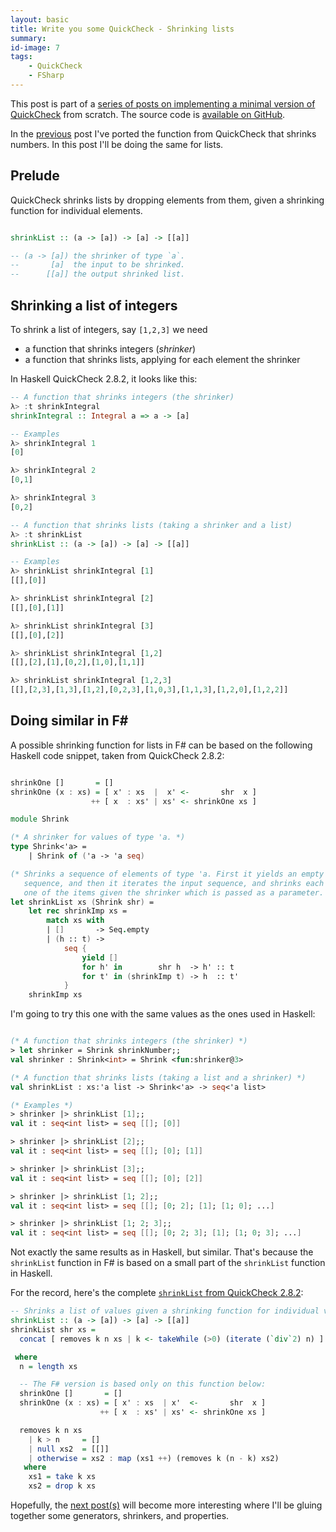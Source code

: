```yaml
---
layout: basic
title: Write you some QuickCheck - Shrinking lists
summary:
id-image: 7
tags:
    - QuickCheck
    - FSharp
---
```


This post is part of a [series of posts on implementing a minimal version of QuickCheck](/2016/02/08/write-you-some-quickcheck/) from scratch. The source code is [available on GitHub](https://gist.github.com/moodmosaic/65c576732722b3b7a200).

In the [previous](/2016/03/17/write-you-some-quickcheck-shrinking-numbers) post I've ported the function from QuickCheck that shrinks numbers. In this post I'll be doing the same for lists.

## Prelude

QuickCheck shrinks lists by dropping elements from them, given a shrinking function for individual elements.

``` haskell

shrinkList :: (a -> [a]) -> [a] -> [[a]]

-- (a -> [a]) the shrinker of type `a`.
--       [a]  the input to be shrinked.
--      [[a]] the output shrinked list.

```

## Shrinking a list of integers

To shrink a list of integers, say `[1,2,3]` we need

 * a function that shrinks integers (*shrinker*)
 * a function that shrinks lists, applying for each element the shrinker

In Haskell QuickCheck 2.8.2, it looks like this:

``` haskell
-- A function that shrinks integers (the shrinker)
λ> :t shrinkIntegral
shrinkIntegral :: Integral a => a -> [a]

-- Examples
λ> shrinkIntegral 1
[0]

λ> shrinkIntegral 2
[0,1]

λ> shrinkIntegral 3
[0,2]

-- A function that shrinks lists (taking a shrinker and a list)
λ> :t shrinkList
shrinkList :: (a -> [a]) -> [a] -> [[a]]

-- Examples
λ> shrinkList shrinkIntegral [1]
[[],[0]]

λ> shrinkList shrinkIntegral [2]
[[],[0],[1]]

λ> shrinkList shrinkIntegral [3]
[[],[0],[2]]

λ> shrinkList shrinkIntegral [1,2]
[[],[2],[1],[0,2],[1,0],[1,1]]

λ> shrinkList shrinkIntegral [1,2,3]
[[],[2,3],[1,3],[1,2],[0,2,3],[1,0,3],[1,1,3],[1,2,0],[1,2,2]]
```

## Doing similar in F#

A possible shrinking function for lists in F# can be based on the following Haskell code snippet, taken from QuickCheck 2.8.2:

``` haskell

shrinkOne []       = []
shrinkOne (x : xs) = [ x' : xs  |  x' <-       shr  x ]
                  ++ [ x  : xs' | xs' <- shrinkOne xs ]
```

```fsharp
module Shrink

(* A shrinker for values of type 'a. *)
type Shrink<'a> =
    | Shrink of ('a -> 'a seq)

(* Shrinks a sequence of elements of type 'a. First it yields an empty
   sequence, and then it iterates the input sequence, and shrinks each
   one of the items given the shrinker which is passed as a parameter. *)
let shrinkList xs (Shrink shr) =
    let rec shrinkImp xs =
        match xs with
        | []       -> Seq.empty
        | (h :: t) ->
            seq {
                yield []
                for h' in        shr h  -> h' :: t
                for t' in (shrinkImp t) -> h  :: t'
            }
    shrinkImp xs
```

I'm going to try this one with the same values as the ones used in Haskell:

```fsharp

(* A function that shrinks integers (the shrinker) *)
> let shrinker = Shrink shrinkNumber;;
val shrinker : Shrink<int> = Shrink <fun:shrinker@3>

(* A function that shrinks lists (taking a list and a shrinker) *)
val shrinkList : xs:'a list -> Shrink<'a> -> seq<'a list>

(* Examples *)
> shrinker |> shrinkList [1];;
val it : seq<int list> = seq [[]; [0]]

> shrinker |> shrinkList [2];;
val it : seq<int list> = seq [[]; [0]; [1]]

> shrinker |> shrinkList [3];;
val it : seq<int list> = seq [[]; [0]; [2]]

> shrinker |> shrinkList [1; 2];;
val it : seq<int list> = seq [[]; [0; 2]; [1]; [1; 0]; ...]

> shrinker |> shrinkList [1; 2; 3];;
val it : seq<int list> = seq [[]; [0; 2; 3]; [1]; [1; 0; 3]; ...]

```

Not exactly the same results as in Haskell, but similar. That's because the `shrinkList` function in F# is based on a small part of the `shrinkList` function in Haskell.

For the record, here's the complete [`shrinkList` from QuickCheck 2.8.2](https://hackage.haskell.org/package/QuickCheck-2.8.2/docs/src/Test-QuickCheck-Arbitrary.html#shrinkList):

``` haskell
-- Shrinks a list of values given a shrinking function for individual values.
shrinkList :: (a -> [a]) -> [a] -> [[a]]
shrinkList shr xs =
  concat [ removes k n xs | k <- takeWhile (>0) (iterate (`div`2) n) ] ++ shrinkOne xs

 where
  n = length xs

  -- The F# version is based only on this function below:
  shrinkOne []       = []
  shrinkOne (x : xs) = [ x' : xs  | x'  <-       shr  x ]
                    ++ [ x  : xs' | xs' <- shrinkOne xs ]

  removes k n xs
    | k > n     = []
    | null xs2  = [[]]
    | otherwise = xs2 : map (xs1 ++) (removes k (n - k) xs2)
   where
    xs1 = take k xs
    xs2 = drop k xs
```

Hopefully, the [next post(s)](/2016/02/08/write-you-some-quickcheck/) will become more interesting where I'll be gluing together some generators, shrinkers, and properties.
